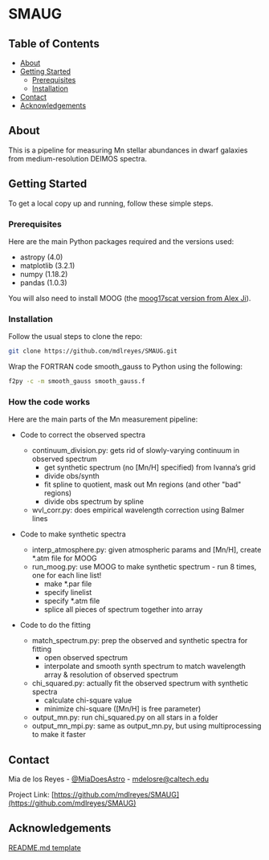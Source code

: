 # SMAUG

<!-- TABLE OF CONTENTS -->
## Table of Contents

* [About](#about)
* [Getting Started](#getting-started)
  * [Prerequisites](#prerequisites)
  * [Installation](#installation)
* [Contact](#contact)
* [Acknowledgements](#acknowledgements)



<!-- ABOUT THE PROJECT -->
## About

This is a pipeline for measuring Mn stellar abundances in dwarf galaxies from medium-resolution DEIMOS spectra.


<!-- GETTING STARTED -->
## Getting Started

To get a local copy up and running, follow these simple steps.

### Prerequisites

Here are the main Python packages required and the versions used:
* astropy (4.0)
* matplotlib (3.2.1)
* numpy (1.18.2)
* pandas (1.0.3)

You will also need to install MOOG (the [moog17scat version from Alex Ji](https://github.com/alexji/moog17scat)).

### Installation

Follow the usual steps to clone the repo:
```sh
git clone https://github.com/mdlreyes/SMAUG.git
```

Wrap the FORTRAN code smooth_gauss to Python using the following:
```sh
f2py -c -m smooth_gauss smooth_gauss.f
```

### How the code works

Here are the main parts of the Mn measurement pipeline:

* Code to correct the observed spectra 
  * continuum_division.py: gets rid of slowly-varying continuum in observed spectrum
    * get synthetic spectrum (no [Mn/H] specified) from Ivanna’s grid
    * divide obs/synth
    * fit spline to quotient, mask out Mn regions (and other "bad" regions)
    * divide obs spectrum by spline
  * wvl_corr.py: does empirical wavelength correction using Balmer lines

* Code to make synthetic spectra
  * interp_atmosphere.py: given atmospheric params and [Mn/H], create *.atm file for MOOG
  * run_moog.py: use MOOG to make synthetic spectrum - run 8 times, one for each line list!
    * make *.par file
    * specify linelist
    * specify *.atm file
    * splice all pieces of spectrum together into array

* Code to do the fitting
  * match_spectrum.py: prep the observed and synthetic spectra for fitting
    * open observed spectrum
    * interpolate and smooth synth spectrum to match wavelength array & resolution of observed spectrum
  * chi_squared.py: actually fit the observed spectrum with synthetic spectra
    * calculate chi-square value
    * minimize chi-square ([Mn/H] is free parameter)
  * output_mn.py: run chi_squared.py on all stars in a folder
  * output_mn_mpi.py: same as output_mn.py, but using multiprocessing to make it faster


<!-- USAGE EXAMPLES 
## Usage

Use this space to show useful examples of how a project can be used. Additional screenshots, code examples and demos work well in this space. You may also link to more resources.

_For more examples, please refer to the [Documentation](https://example.com)_
-->

<!-- CONTRIBUTING 
## Contributing

Contributions are what make the open source community such an amazing place to be learn, inspire, and create. Any contributions you make are **greatly appreciated**.

1. Fork the Project
2. Create your Feature Branch (`git checkout -b feature/AmazingFeature`)
3. Commit your Changes (`git commit -m 'Add some AmazingFeature'`)
4. Push to the Branch (`git push origin feature/AmazingFeature`)
5. Open a Pull Request
-->


<!-- CONTACT -->
## Contact

Mia de los Reyes - [@MiaDoesAstro](https://twitter.com/MiaDoesAstro) - mdelosre@caltech.edu

Project Link: [https://github.com/mdlreyes/SMAUG](https://github.com/mdlreyes/SMAUG)



<!-- ACKNOWLEDGEMENTS -->
## Acknowledgements

[README.md template](https://github.com/othneildrew/Best-README-Template)
